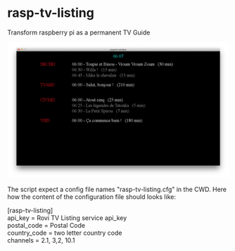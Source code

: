 rasp-tv-listing
===============

Transform raspberry pi as a permanent TV Guide

![Image](./rasp-tv-listing.png?raw=true)


The script expect a config file names "rasp-tv-listing.cfg" in the CWD. Here how the content of the configuration file should looks like:


[rasp-tv-listing]  
api_key = Rovi TV Listing service api_key  
postal_code = Postal Code  
country_code = two letter country code  
channels = 2.1, 3,2, 10.1  
